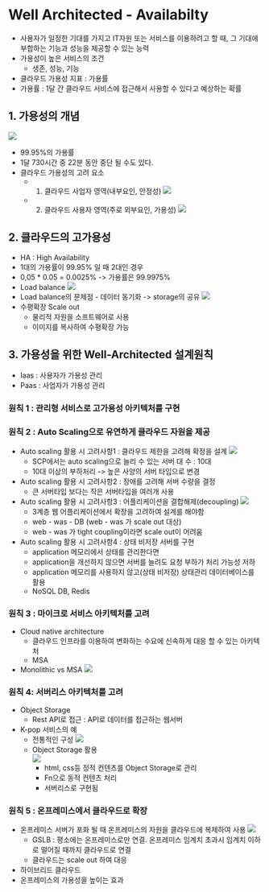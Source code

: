# Well Architected - Availabilty
 - 사용자가 일정한 기대를 가지고 IT자원 또는 서비스를 이용하려고 할 때, 그 기대에 부합하는 기능과 성능을 제공할 수 있는 능력
 - 가용성이 높은 서비스의 조건
    - 생존, 성능, 기능
 - 클라우드 가용성 지표 : 가용률
 - 가용률 : 1달 간 클라우드 서비스에 접근해서 사용할 수 있다고 예상하는 확률

## 1. 가용성의 개념
 ![](/img/availability001.png)
 - 99.95%의 가용률
 - 1달 730시간 중 22분 동안 중단 될 수도 있다.
 - 클라우드 가용성의 고려 요소
    - 1. 클라우드 사업자 영역(내부요인, 안정성)
    ![](/img/availability002.png)
    - 2. 클라우드 사용자 영역(주로 외부요인, 가용성)
    ![](/img/availability003.png)

## 2. 클라우드의 고가용성
 - HA : High Availability
 - 1대의 가용률이 99.95% 일 때 2대인 경우
 - 0,05 * 0.05 = 0.0025% -> 가용률은 99.9975%
 - Load balance
 ![](/img/availability004.png) 
 - Load balance의 문제점 - 데이터 동기화 -> storage의 공유
 ![](/img/availability005.png) 
- 수평확장 Scale out
    - 물리적 자원을 소프트웨어로 사용
    - 이미지를 복사하여 수평확장 가능

## 3. 가용성을 위한 Well-Architected 설계원칙
 - Iaas : 사용자가 가용성 관리 
 - Paas : 사업자가 가용성 관리
### 원칙 1 : 관리형 서비스로 고가용성 아키텍처를 구현

### 원칙 2 : Auto Scaling으로 유연하게 클라우드 자원을 제공
 - Auto scaling 활용 시 고려사항1 : 클라우드 제한을 고려해 확정을 설계
  ![](/img/availability006.png)
   - SCP에서는 auto scaling으로 늘리 수 있는 서버 대 수 : 10대
   - 10대 이상의 부하처리 -> 높은 사양의 서버 타입으로 변경
 - Auto scaling 활용 시 고려사항2 : 장애를 고려해 서버 수량을 결정
   - 큰 서버타입 보다는 작은 서버타입을 여러개 사용
 - Auto scaling 활용 시 고려사항3 : 어플리케이션을 결합해제(decoupling)
  ![](/img/availability007.png)
   - 3계층 웹 어플리케이션에서 확장을 고려하여 설계를 해야함
   - web - was - DB  (web - was 가 scale out 대상)
   - web - was 가 tight coupling이라면 scale out이 어려움
 - Auto scaling 활용 시 고려사항4 : 상태 비저장 서버를 구현
   - application 메모리에서 상태를 관리한다면 
   - application을 개선하지 않으면 서버를 늘려도 요청 부하가 처리 가능성 저하
   - application 메모리를 사용하지 않고(상태 비저장) 상태관리 데이터베이스를 활용
   - NoSQL DB, Redis
 
### 원칙 3 : 마이크로 서비스 아키텍처를 고려
- Cloud native architecture
   - 클라우드 인프라를 이용하여 변화하는 수요에 신속하게 대응 할 수 있는 아키텍처
   - MSA 
- Monolithic vs MSA
  ![](/img/availability008.png)

### 원칙 4: 서버리스 아키텍처를 고려
 - Object Storage
   - Rest API로 접근 : API로 데이터를 접근하는 웹서버
 - K-pop 서비스의 예
   - 전통적인 구성 
   ![](/img/availability009.png)
   - Object Storage 활용  
   ![](/img/availability010.png)
     - html, css등 정적 컨텐츠를 Object Storage로 관리
     - Fn으로 동적 컨텐츠 처리
     - 서버리스로 구현됨

### 원칙 5 : 온프레미스에서 클라우드로 확장
 - 온프레미스 서버가 포화 될 때 온프레미스의 자원을 클라우드에 복제하여 사용
   ![](/img/availability011.png)
   - GSLB : 평소에는 온프레미스로만 연결. 온프레미스 임계치 초과시 임계치 이하로 떨어질 때까지 클라우드로 연결
   - 클라우드는 scale out 하여 대응   
 - 하이브리드 클라우드
 - 온프레미스의 가용성을 높이는 효과